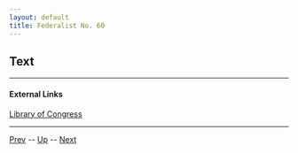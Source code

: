 ```yaml
---
layout: default
title: Federalist No. 60
---
```


## Text

---
#### External Links
[Library of Congress]()

---

[Prev](59.md) -- [Up](README.md) -- [Next](61.md)
